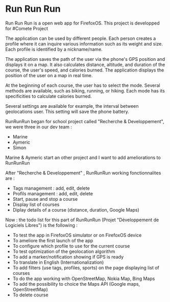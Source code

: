 <h1>Run Run Run</h1>
<p>Run Run Run is a open web app for FirefoxOS. This project is developped for #Comete Project</p>

<p>The application can be used by different people. Each person creates a profile where it can inquire various information such as its weight and size. Each profile is identified by a nickname/name.</p>

<p>The application saves the path of the user via the phone's GPS position and displays it on a map. It also calculates distance, altitude, and duration of the course, the user's speed, and calories burned.
The application displays the position of the user on a map in real time.</p>

<p>At the beginning of each course, the user has to select the mode. Several methods are available, such as biking, running, or hiking. Each mode has its specificities to calculate calories burned.</p>

<p>Several settings are available for example, the interval between geolocations user. This setting will save the phone battery.</p>

<p> RunRunRun began for school project called "Recherche & Developpement", we were three in our dev team :
<ul>
<li>Marine</li>
<li>Aymeric</li>
<li>Simon</li>
</ul>
Marine & Aymeric start an other project and I want to add ameliorations to RunRunRun</p>

<p>After "Recherche & Developpement" , RunRunRun working fonctionnalites are :
<ul>
<li>Tags management : add, edit, delete</li>
<li>Profils management : add, edit, delete</li>
<li>Start, pause and stop a course </li>
<li>Display list of courses </li>
<li>Diplay details of a course (distance, duration, Google Maps)</li>
</ul>
</p>

Now : the todo list for this part of RunRunRun (Projet "Développement de Logiciels Libres") is the following :
<ul>
<li>To test the app in FirefoxOS simulator or on FirefoxOS device</li>
<li>To ameliore the first launch of the app</li>
<li>To configure which profile to use for the current course</li>
<li>To test optimization of the geolocation algorithm</li>
<li>To add a marker/notification showing if GPS is ready</li>
<li>To translate in English (Internationalization)</li>
<li>To add filters (use tags, profiles, sports) on the page displaying list of courses</li>
<li>To do the app working with OpenStreetMap, Nokia Map, Bing Maps</li>
<li>To add the possibility to choice the Maps API (Google maps, OpenStreetMap)</li>
<li>To delete course</li>
</ul>

